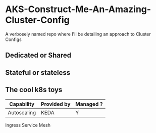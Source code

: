 # AKS-Construct-Me-An-Amazing-Cluster-Config
A verbosely named repo where I'll be detailing an approach to Cluster Configs

## Dedicated or Shared

## Stateful or stateless

## The cool k8s toys

Capability | Provided by | Managed ? 
---------- | ----------- | ---------
Autoscaling | KEDA | Y
Ingress
Service Mesh
